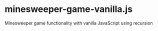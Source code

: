 # minesweeper-game-vanilla.js
Minesweeper game functionality with vanilla JavaScript using recursion
